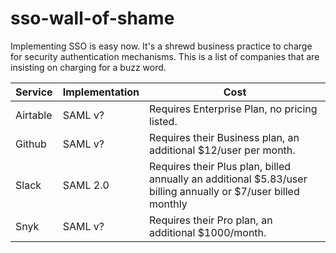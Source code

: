 # sso-wall-of-shame

Implementing SSO is easy now.  It's a shrewd business practice to charge for security authentication mechanisms.  This is a list of companies that are insisting on charging for a buzz word.

| Service|Implementation|Cost|
| --- |-------------| -----|
| Airtable | SAML v? | Requires Enterprise Plan, no pricing listed.
| Github | SAML v? | Requires their Business plan, an additional $12/user per month.
| Slack | SAML 2.0 |Requires their Plus plan, billed annually an additional $5.83/user billing annually or $7/user billed monthly|
| Snyk | SAML v? | Requires their Pro plan, an additional $1000/month.

